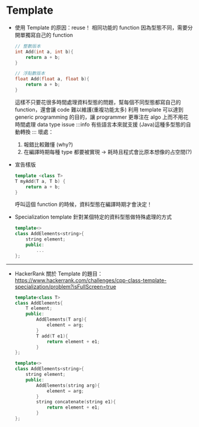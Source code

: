 Template
===

* 使用 Template 的原因：reuse！
    相同功能的 function 因為型態不同，需要分開單獨寫自己的 function
    ```C++
    // 整數版本
    int Add(int a, int b){
        return a + b;
    }
    
    // 浮點數版本
    float Add(float a, float b){
        return a + b;
    }
    ```
    這樣不只要花很多時間處理資料型態的問題，幫每個不同型態都寫自己的function，還會讓 code 難以維護(重複功能太多)
    利用 template 可以達到 generic programming 的目的，讓 programmer 更專注在 algo 上而不用花時間處理 data type issue
    :::info
    有些語言本來就支援 (Java)這種多型態的自動轉換
    :::
    壞處：
    1. 報錯比較難懂 (why?)
    2. 在編譯時期每種 type 都要被實現 -> 耗時且程式會比原本想像的占空間(?)
    
* 宣告樣版
    ```C++
    template <class T>
    T myAdd(T a, T b) {
        return a + b;
    }
    ```
    呼叫這個 function 的時候，資料型態在編譯時期才會決定！
    
* Specialization template
    針對某個特定的資料型態做特殊處理的方式
    ```C++
    template<>
    class AddElements<string>{
        string element;
        public:
            ...
    };
    ```

---
* HackerRank 關於 Template 的題目：
    https://www.hackerrank.com/challenges/cpp-class-template-specialization/problem?isFullScreen=true
    ```C++
    template<class T>
    class AddElements{
        T element;
        public:
            AddElements(T arg){
                element = arg;
            }
            T add(T e1){
                return element + e1;
            }
    };

    template<>
    class AddElements<string>{
        string element;
        public:
            AddElements(string arg){
                element = arg;
            }
            string concatenate(string e1){
                return element + e1;
            }
    };
    ```
